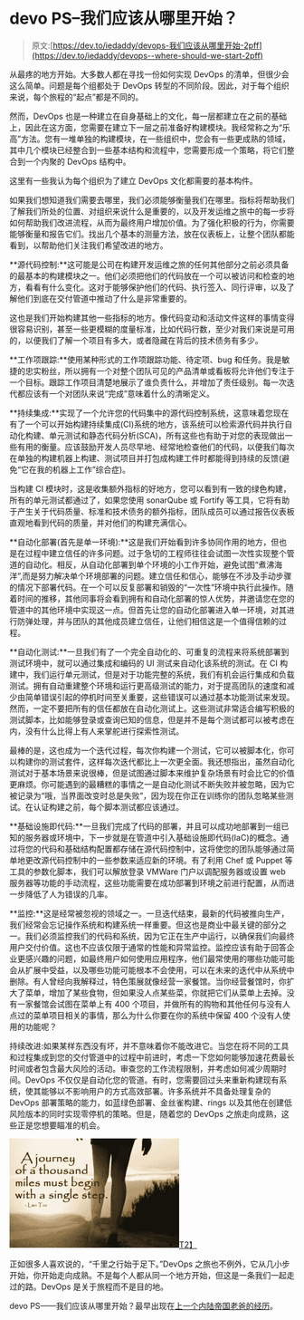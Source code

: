 # devo PS–我们应该从哪里开始？

> 原文:[https://dev.to/iedaddy/devops-我们应该从哪里开始-2pff](https://dev.to/iedaddy/devops--where-should-we-start-2pff)

从最疼的地方开始。大多数人都在寻找一份如何实现 DevOps 的清单，但很少会这么简单。问题是每个组都处于 DevOps 转型的不同阶段。因此，对于每个组织来说，每个旅程的“起点”都是不同的。

然而，DevOps 也是一种建立在自身基础上的文化，每一层都建立在之前的基础上，因此在这方面，您需要在建立下一层之前准备好构建模块。我经常称之为“乐高”方法。您有一堆单独的构建模块，在一些组织中，您会有一些更成熟的领域，其中几个模块已经整合到一些基本结构和流程中，您需要形成一个策略，将它们整合到一个内聚的 DevOps 结构中。

这里有一些我认为每个组织为了建立 DevOps 文化都需要的基本构件。

如果我们想知道我们需要去哪里，我们必须能够衡量我们在哪里。指标将帮助我们了解我们所处的位置、对组织来说什么是重要的，以及开发运维之旅中的每一步将如何帮助我们改进流程，从而为最终用户增加价值。为了强化积极的行为，你需要能够衡量和报告它们。找出几个基本的测量方法，放在仪表板上，让整个团队都能看到，以帮助他们关注我们希望改进的地方。

**源代码控制:**这可能是公司在构建开发运维之旅的任何其他部分之前必须具备的最基本的构建模块之一。他们必须把他们的代码放在一个可以被访问和检查的地方，看看有什么变化。这对于能够保护他们的代码、执行签入、同行评审，以及了解他们到底在交付管道中推动了什么是非常重要的。

这也是我们开始构建其他一些指标的地方。像代码变动和活动文件这样的事情变得很容易识别，甚至一些更模糊的度量标准，比如代码行数，至少对我们来说是可用的，以便我们了解一个项目有多大，或者隐藏在背后的技术债务有多少。

**工作项跟踪:**使用某种形式的工作项跟踪功能、待定项、bug 和任务。我是敏捷的忠实粉丝，所以拥有一个对整个团队可见的产品清单或看板将允许他们专注于一个目标。跟踪工作项目清楚地展示了谁负责什么，并增加了责任级别。每一次迭代都应该有一个对团队来说“完成”意味着什么的清晰定义。

**持续集成:**实现了一个允许您的代码集中的源代码控制系统，这意味着您现在有了一个可以开始构建持续集成(CI)系统的地方，该系统可以检索源代码并执行自动化构建、单元测试和静态代码分析(SCA)，所有这些也有助于对您的表现做出一些有用的衡量。应该鼓励开发人员尽早地、经常地检查他们的代码，以便我们每次在单独的构建机器上构建、测试项目并打包成构建工件时都能得到持续的反馈(避免“它在我的机器上工作”综合症)。

当构建 CI 模块时，这是收集额外指标的好地方，您可以看到有一致的绿色构建，所有的单元测试都通过了，如果您使用 sonarQube 或 Fortify 等工具，它将有助于产生关于代码质量、标准和技术债务的额外指标，团队成员可以通过报告仪表板直观地看到代码的质量，并对他们的构建充满信心。

**自动化部署(首先是单一环境):**这是我们开始看到许多协同作用的地方，但也是在过程中建立信任的许多问题。过于急切的工程师往往会试图一次性实现整个管道的自动化。相反，从自动化部署到单个环境的小工作开始，避免试图“煮沸海洋”,而是努力解决单个环境部署的问题。建立信任和信心，能够在不涉及手动步骤的情况下部署代码。在一个可以反复部署和销毁的“一次性”环境中执行此操作。随着时间的推移，其他同事将会看到拥有和自动化部署的惊人优势，并邀请您在您的管道中的其他环境中实现这一点。但首先让您的自动化部署进入单一环境，对其进行防弹处理，并与团队的其他成员建立信任，让他们相信这是一个值得信赖的过程。

**自动化测试:**一旦我们有了一个完全自动化的、可重复的流程来将系统部署到测试环境中，就可以通过集成和编码的 UI 测试来自动化该系统的测试。在 CI 构建中，我们运行单元测试，但是对于功能完整的系统，我们有机会运行集成和负载测试。拥有自动重建整个环境和运行更高级测试的能力，对于提高团队的速度和减少由简单错误引起的停机时间至关重要，这些错误可以通过基本功能测试来发现。然而，一定不要把所有的信任都放在自动化测试上。这些测试非常适合编写积极的测试脚本，比如能够登录或查询已知的信息，但是并不是每个测试都可以被考虑在内，没有什么比得上有人来掌舵进行探索性测试。

最棒的是，这也成为一个迭代过程，每次你构建一个测试，它可以被脚本化，你可以构建你的测试套件，这样每次迭代都比上一次更全面。我还想指出，虽然自动化测试对于基本场景来说很棒，但是试图通过脚本来维护复杂场景有时会比它的价值更麻烦。你可能遇到的最糟糕的事情之一是自动化测试不断失败并被忽略，因为它被记录为“哦，当界面改变时总是失败”，因为现在你正在训练你的团队忽略某些测试。在认证构建之前，每个脚本测试都应该通过。

**基础设施即代码:**一旦我们完成了代码的部署，并且可以成功地部署到一组已知的服务器或环境中，下一步就是在管道中引入基础设施即代码(IaC)的概念。通过将您的代码和基础结构配置都存储在源代码控制中，这将使您的团队能够通过简单地更改源代码控制中的一些参数来适应新的环境。有了利用 Chef 或 Puppet 等工具的参数化脚本，我们可以解放登录 VMWare 门户以调配服务器或设置 web 服务器等功能的手动流程，这些功能需要在成功部署到环境之前进行配置，从而进一步降低了人为错误的几率。

**监控:**这是经常被忽视的领域之一。一旦迭代结束，最新的代码被推向生产，我们经常会忘记操作系统和构建系统一样重要。但这也是商业中最关键的部分之一。我们必须监控我们的代码和系统，因为它正在生产中运行，以确保我们向最终用户交付价值。这也不应该仅限于通常的性能和异常监控。监控应该有助于回答企业更感兴趣的问题，如最终用户如何使用应用程序，他们最常使用的哪些功能可能会从扩展中受益，以及哪些功能可能根本不会使用，可以在未来的迭代中从系统中删除。有人曾经向我解释过，特色策展就像经营一家餐馆。当你经营餐馆时，你扩大了菜单，增加了某些食物，但如果没人点某些菜，你就把它们从菜单上去掉。没有一家餐馆会试图在菜单上有 400 个项目，并做所有的购物和其他任何与没有人点过的菜单项目相关的事情，那么为什么你要在你的系统中保留 400 个没有人使用的功能呢？

持续改进:如果某样东西没有坏，并不意味着你不能改进它。当您在将不同的工具和过程集成到您的交付管道中的过程中前进时，考虑一下您如何能够加速花费最长时间或者包含最大风险的活动。审查您的工作流程限制，并考虑如何减少周期时间。DevOps 不仅仅是自动化您的管道。有时，您需要回过头来重新构建现有系统，使其能够以不影响用户的方式高效部署。许多系统并不具备处理复杂的 DevOps 部署策略的能力，如蓝绿色部署、金丝雀构建、rings 以及其他在创建低风险版本的同时实现零停机的策略。但是，随着您的 DevOps 之旅走向成熟，这些正是您想要瞄准的机会。

[![](img/d74c51702e9b2205e1340e8d70512bf6.png)T2】](http://iedaddy.com/wp-content/uploads/2018/01/DevOpsJourney.png)

正如很多人喜欢说的，“千里之行始于足下。”DevOps 之旅也不例外，它从几小步开始，你开始走向成熟。不是每个人都从同一个地方开始，但这是一条我们一起走过的路。DevOps 是关于旅程而不是目的地。

devo PS——我们应该从哪里开始？最早出现在[上一个内陆帝国老爸的经历](http://iedaddy.com)。